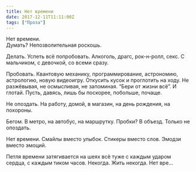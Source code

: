 ```yaml
---
title: Нет времени
date: 2017-12-11T11:11:00Z
tags: ["Проза"]
---
```


Нет времени.  
Думать? Непозволительная роскошь.

Делать. Успеть всё попробовать. Алкоголь, драгс, рок-н-ролл, секс. С мальчиком, с девочкой, со всеми сразу.

Пробовать. Квантовую механику, программирование, астрономию, астрологию, новую видеоигру. Откусить кусок и проглотить на ходу. Не разжёвывая, не осмысливая, не запоминая. “Бери от жизни всё”. И глотай. Пусть, давясь, лишь бы поскорее, побольше, почаще.

Не опоздать. На работу, домой, в магазин, на день рождения, на похороны.

Бегом. В метро, на автобус, на маршрутку. Пробки? В объезд. Только не опоздать.

Нет времени. Смайлы вместо улыбок. Стикеры вместо слов. Эмодзи вместо эмоций.

Петля времени затягивается на шеях всё туже с каждым ударом сердца, с каждым тиком часов. Некогда. Жить некогда. Нет вре…


